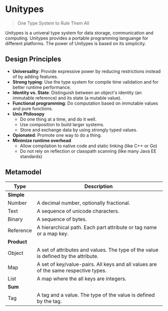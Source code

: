 
# Unitypes 

> One Type System to Rule Them All 

Unitypes is a univeral type system for data storage, communication and computing. 
Unitypes provides a portable programming languange for different platforms.
The power of Unitypes is based on its simplicity.

## Design Principles

- **Universality**: Provide expressive power by reducing restrictions instead of by adding features.
- **Strong typing**: Use the type system for compile time validation and for better runtime performance.
- **Identity vs. State**: Distinguish between an object's identity (an immutable reference)
  and its state (a mutable value).
- **Functional programming**: Do computation based on immutable values and pure functions.
- **Unix Philosopy**
  - Do one thing at a time, and do it well. 
  - Use composition to build larger systems. 
  - Store and exchange data by using strongly typed values.
- **Opionated**: Promote one way to do a thing.
- **Minimize runtime overhead**
  - Allow compilation to native code and static linking (like C++ or Go)
  - Do not rely on reflection or classpath scanning (like many Java EE standards)

## Metamodel

Type         | Description
-------------|------------
**Simple**   |
Number       | A decimal number, optionally fractional.
Text         | A sequence of unicode characters.
Binary       | A sequence of bytes.
Reference    | A hierarchical path. Each part attribute or tag name or a map key.
**Product**  |
Object       | A set of attributes and values. The type of the value is defined by the attribute.
Map          | A set of key/value-pairs. All keys and all values are of the same respective types.
List         | A map where the all keys are integers.
**Sum**      |
Tag          | A tag and a value. The type of the value is defined by the tag.
